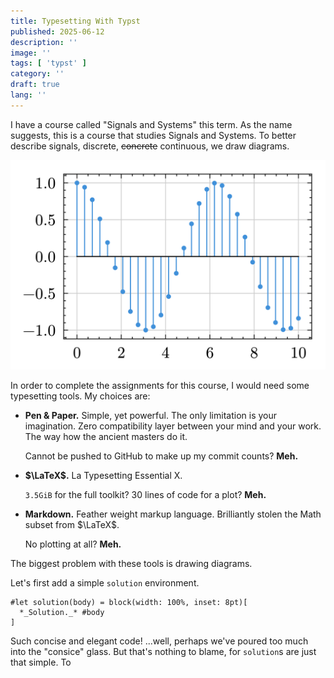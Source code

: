 ```yaml
---
title: Typesetting With Typst
published: 2025-06-12
description: ''
image: ''
tags: [ 'typst' ]
category: ''
draft: true
lang: ''
---
```


I have a course called "Signals and Systems" this term. As the name suggests, this is a course that studies Signals and Systems. To better describe signals, discrete, ~~concrete~~ continuous, we draw diagrams.

![Stem Diagram](assets/stem-plot.png)

In order to complete the assignments for this course, I would need some typesetting tools. My choices are:

- **Pen & Paper.** Simple, yet powerful. The only limitation is your imagination. Zero compatibility layer between your mind and your work. The way how the ancient masters do it.

  Cannot be pushed to GitHub to make up my commit counts? **Meh.**

- **$\LaTeX$.** La Typesetting Essential X.

  `3.5GiB` for the full toolkit? 30 lines of code for a plot? **Meh.**

- **Markdown.** Feather weight markup language. Brilliantly stolen the Math subset from $\LaTeX$.

  No plotting at all? **Meh.**

The biggest problem with these tools is drawing diagrams.

Let's first add a simple `solution` environment.

```typst
#let solution(body) = block(width: 100%, inset: 8pt)[
  *_Solution._* #body
]
```

Such concise and elegant code! ...well, perhaps we've poured too much into the "consice" glass. But that's nothing to blame, for `solution`s are just that simple. To 
